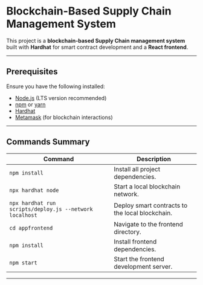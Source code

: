 # Blockchain-Based Supply Chain Management System

This project is a **blockchain-based Supply Chain management system** built with **Hardhat** for smart contract development and a **React frontend**.

---

## **Prerequisites**

Ensure you have the following installed:

- [Node.js](https://nodejs.org/) (LTS version recommended)
- [npm](https://www.npmjs.com/) or [yarn](https://yarnpkg.com/)
- [Hardhat](https://hardhat.org/)
- [Metamask](https://metamask.io/) (for blockchain interactions)

---

## **Commands Summary**

| Command                                    | Description                                   |
|--------------------------------------------|-----------------------------------------------|
| `npm install`                              | Install all project dependencies.            |
| `npx hardhat node`                         | Start a local blockchain network.            |
| `npx hardhat run scripts/deploy.js --network localhost` | Deploy smart contracts to the local blockchain. |
| `cd appfrontend`                           | Navigate to the frontend directory.          |
| `npm install`                              | Install frontend dependencies.               |
| `npm start`                                | Start the frontend development server.       |

---

